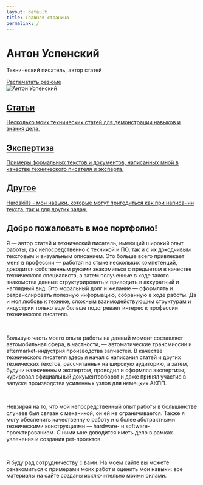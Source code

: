 ```yaml
---
layout: default
title: Главная страница
permalink: /
---
```


<link rel="stylesheet" href="https://antonuspenskiy.github.io/assets/style.css">

<div class="intro-section">
    <!-- Левая колонка -->
    <div class="intro-text">
        <div>
            <h1>Антон Успенский</h1>
            <p>Технический писатель, автор статей</p>
        </div>
        <a href="https://antonuspenskiy.github.io/assets/CV.pdf" class="print-button">Распечатать резюме</a>
    </div>
    <!-- Правая колонка -->
    <div class="intro-image">
        <img src="https://antonuspenskiy.github.io/assets/index/Main-transparent.webp" alt="Антон Успенский">
    </div>
</div>

<div class="button-container">
    <a href="/articles/" class="button">
        <h2>Статьи</h2>
        <p>Несколько моих технических статей для демонстрации навыков и знания дела.</p>
    </a>
    <a href="/reports/" class="button">
        <h2>Экспертиза</h2>
        <p>Примеры формальных текстов и документов, написанных мной в качестве технического писателя и эксперта.</p>
    </a>
    <a href="/other/" class="button">
        <h2>Другое</h2>
        <p>Hardskills - мои навыки, которые могут пригодиться как при написании текста, так и для других задач.</p>
    </a>
</div>

<div class="welcome-text">
    <h2>Добро пожаловать в мое портфолио!</h2>
    <p>Я — автор статей и технический писатель, имеющий широкий опыт работы, как непосредственно с техникой и ПО, так и с их доходчивым текстовым и визуальным описанием. Это больше всего привлекает меня в профессии — работая на стыке нескольких компетенций, доводится собственным руками знакомиться с предметом в качестве технического специалиста, а затем полученные в ходе такого знакомства данные структурировать и приводить в аккуратный и наглядный вид. Это моральный долг и желание — оформлять и ретранслировать полезную информацию, собранную в ходе работы. Да и моя любовь к технике, сложным взаимодействующим структурам и индустрии только еще больше подогревает интерес к профессии технического писателя.</p><br/>
    <p>Большую часть моего опыта работы на данный момент составляет автомобильная сфера, в частности, — автоматические трансмиссии и aftermarket-индустрия производства запчастей. В качестве технического писателя здесь я начал с написания статей и других технических текстов, рассчитанных на широкую аудиторию, а затем, будучи назначенным экспертом, проводил и оформлял экспертизы, курировал официальный документооборот и даже принял участие в запуске производства усиленных узлов для немецких АКПП.</p><br/>
    <p>Невзирая на то, что мой непосредственный опыт работы в большинстве случаев был связан с механикой, он ей не ограничивается. Также я могу обеспечить качественную работу и с более абстрактными техническими конструкциями — hardware- и software-проектированием. С ними мне доводится иметь дело в рамках увлечения и создания pet-проектов.</p><br/>
    <p>Я буду рад сотрудничеству с вами. На моем сайте вы можете ознакомиться с примерами моих работ и оценить мои навыки: все материалы на сайте созданы исключительно моими силами.</p>
</div>

